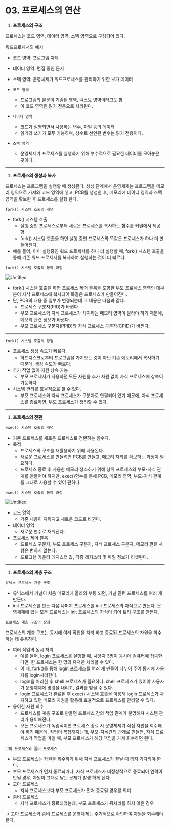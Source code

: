 # 03. 프로세스의 연산

1. **프로세스의 구조**

프로세스는 코드 영역, 데이터 영역, 스택 영역으로 구성되어 있다.

워드프로세서의 예시

- 코드 영역: 프로그램 자체

- 데이터 영역: 편집 중인 문서

- 스택 영역: 운영체제가 워드프로세스를 관리하기 위한 부가 데이터

- `코드 영역`
  
  - 프로그램의 본문이 기술된 영역, 텍스트 영역이라고도 함
  - 이 코드 영역은 읽기 전용으로 처리된다.

- `데이터 영역`
  
  - 코드가 실행되면서 사용하는 변수, 파일 등의 데이터
  - 읽기와 쓰기가 모두 가능하며, 상수로 선언된 변수는 읽기 전용이다.

- `스택 영역`
  
  - 운영체제가 프로세스를 실행하기 위해 부수적으로 필요한 데이터를 모아놓은 곳이다.

---

1. **프로세스의 생성과 복사**

프로세스는 프로그램을 실행할 때 생성된다. 생성 단계에서 운영체제는 프로그램을 메모리 영역으로 가져와 코드 영역에 넣고, PCB를 생성한 후, 메모리에 데이터 영역과 스택 영역을 확보한 후 프로세스를 실행 한다.

`fork() 시스템 호출의 개념`

- fork() 시스템 호출
  - 실행 중인 프로세스로부터 새로운 프로세스를 복사하는 함수를 커널에서 제공함
  - fork() 시스템 호출을 하면 실행 중인 프로세스와 똑같은 프로세스가 하나 더 만들어진다.
- 예를 들어, 이미 실행중인 워드 프로세서를 하나 더 실행할 때, fork() 시스템 호출을 통해 기존 워드 프로세서를 복사하여 실행하는 것이 더 빠르다.

`fork() 시스템 호출의 동작 과정`

![Untitled](https://s3-us-west-2.amazonaws.com/secure.notion-static.com/35f7d878-b961-44a6-8d53-67224c4df41a/Untitled.png)

- fork() 시스템 호출을 하면 프로세스 제어 블록을 포함한 부모 프로세스 영역의 대부분이 자식 프로세스에 복사되어 똑같은 프로세스가 만들어진다.
- 단, PCB의 내용 중 일부가 변경되는데 그 내용은 다음과 같다.
  - 프로세스 구분자(PID)가 바뀐다.
  - 부모 프로세스와 자식 프로세스가 차지하는 메모리 영역이 달라야 하기 때문에, 메모리 관련 정보가 바뀐다.
  - 부모 프로세스 구분자(PPID)와 자식 프로세스 구분자(CPID)가 바뀐다.

---

`fork() 시스템 호출의 장점`

- 프로세스 생성 속도가 빠르다.
  - 하드디스크로부터 프로그램을 가져오는 것이 아닌 기존 메모리에서 복사하기 때문에, 생성 속도가 빠르다.
- 추가 작업 없이 자원 상속 가능
  - 부모 프로세서가 사용하던 모든 자원을 추가 자원 없이 자식 프로세스에 상속이 가능하다.
- 시스템 관리를 효율적으로 할 수 있다.
  - 부모 프로세스와 자식 프로세스가 구분자로 연결되어 있기 때문에, 자식 프로세스를 종료하면, 부모 프로세스가 정리할 수 있다.

---

1. **프로세스의 전환**

`exec() 시스템 호출의 개념`

- 기존 프로세스를 새로운 프로세스로 전환하는 함수다.
- 목적
  - 프로세스의 구조를 재활용하기 위해 사용된다.
  - 새로운 프로세스를 만들려면 PCB를 만들고, 메모리 자리를 확보하는 과정이 필요하다.
  - 프로세스 종료 후 사용한 메모리 청소하기 위해 상위 프로세스와 부모-자식 관계를 만들어야 하지만, exec()함수를 통해 PCB, 메모리 영역, 부모-자식 관계를 그대로 사용할 수 있어 편하다.

`exec() 시스템 호출의 동작 과정`

![Untitled](https://s3-us-west-2.amazonaws.com/secure.notion-static.com/5b636ec6-dc83-4b59-b88d-1c28d7d05418/Untitled.png)

- 코드 영역
  - 기존 내용이 지워지고 새로운 코드로 바뀐다.
- 데이터 영역
  - 새로운 변수로 채워진다.
- 프로세스 제어 블록
  - 프로세스 구분자, 부모 프로세스 구분자, 자식 프로세스 구분자, 메모리 관련 사항은 변하지 않는다.
  - 프로그램 카운터 레지스터 값, 각종 레지스터 및 파일 정보가 리셋된다.

---

1. **프로세스의 계층 구조**

`유닉스 프로세스 계층 구조`

- 유닉스에서 커널이 처음 메모리에 올라와 부팅 되면, 커널 관련 프로세스를 여러 개 만든다.
- init 프로세스를 만든 다음 나머지 프로세스를 init 프로세스의 자식으로 만든다. 운영체제에 있는 모든 프로세스는 init 프로세스의 자식이 되어 트리 구조를 만든다.

`프로세스 계층 구조의 장점`

프로세스의 계층 구조는 동시에 여러 작업을 처리 하고 종료된 프로세스의 자원을 회수하는 데 유용하다.

- 여러 작업의 동시 처리
  - 예를 들어, login 프로세스를 실행할 때, 사용자 3명이 동시에 컴퓨터에 접속한다면, 한 프로세스는 한 명의 유저만 처리할 수 있다.
  - 이 때, fork()를 통해 login 프로세스를 여러 개 만들어 나누어 주어 동시에 사용자를 login처리한다.
  - login을 처리한 후 shell 프로세스가 필요하다. shell 프로세스가 있어야 사용자가 운영체제에 명령을 내리고, 결과를 받을 수 있다.
  - login 프로세스가 완료된 후 exec() 시스템 호출을 이용해 login 프로세스가 차지하고 있던 메모리 자원을 활용해 효율적으로 프로세스를 관리할 수 있다.
- 용이한 자원 회수
  - 프로세스를 계층 구조로 만들면 프로세스 간의 책임 관계가 분명해져 시스템 관리가 용이해진다.
  - 모든 프로세스가 독립적이면 프로세스 종료 시 운영체제가 직접 자원을 회수해야 하기 때문에, 작업이 복잡해지는데, 부모-자식간의 관계로 만들면, 자식 프로세스가 작업을 마칠 때, 부모 프로세스가 해당 책임을 가져 회수하면 된다.

`고아 프로세스와 좀비 프로세스`

- 부모 프로세스는 자원을 회수하기 위해 자식 프로세스가 끝날 때 까지 기다려야 한다.
- 부모 프로세스가 먼저 종료되거나, 자식 프로세스가 비정상적으로 종료되어 연락이 안될 경우, 자원이 그대로 남는 문제가 발생 하게 된다.
- 고아 프로세스
  - 자식 프로세스보다 부모 프로세스가 먼저 종료될 경우를 의미
- 좀비 프로세스
  - 자식 프로세스가 종료되었는데, 부모 프로세스가 뒤처리를 하지 않은 경우

→ 고아 프로세스와 좀비 프로세스를 운영체제는 주기적으로 확인하여 자원을 회수해야 한다.
